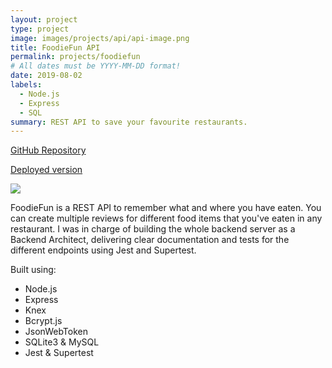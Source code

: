 ```yaml
---
layout: project
type: project
image: images/projects/api/api-image.png
title: FoodieFun API
permalink: projects/foodiefun
# All dates must be YYYY-MM-DD format!
date: 2019-08-02
labels:
  - Node.js
  - Express
  - SQL
summary: REST API to save your favourite restaurants.
---
```

<a href="https://github.com/daquinons/foodiefun-express-backend"><i class="large github icon "></i>GitHub Repository</a>
<p><a href="http://foodiefun-api.herokuapp.com/api/"><i class="large world icon"></i>Deployed version</a></p>

<img class="ui image" src="{{ site.baseurl }}/images/projects/api/api-image.png">

<p>FoodieFun is a REST API to remember what and where you have eaten. You can create multiple reviews for different food items that you've eaten in any restaurant. I was in charge of building the whole backend server as a Backend Architect, delivering clear documentation and tests for the different endpoints using Jest and Supertest.</p>

Built using:
- Node.js
- Express
- Knex
- Bcrypt.js
- JsonWebToken
- SQLite3 & MySQL
- Jest & Supertest

<br />
<br />
